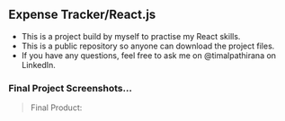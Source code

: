 ## Expense Tracker/React.js

- This is a project build by myself to practise my React skills. 
- This is a public repository so anyone can download the project files. 
- If you have any questions, feel free to ask me on @timalpathirana on LinkedIn.



### Final Project Screenshots...

>Final Product:

